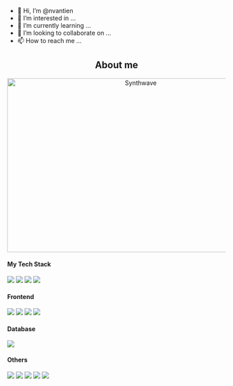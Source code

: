 - 👋 Hi, I’m @nvantien
- 👀 I’m interested in ...
- 🌱 I’m currently learning ...
- 💞️ I’m looking to collaborate on ...
- 📫 How to reach me ...

<!---
nvantien/nvantien is a ✨ special ✨ repository because its `README.md` (this file) appears on your GitHub profile.
You can click the Preview link to take a look at your changes.
--->
<h2 align="center">About me</h2>
<p align="center"><img src="https://thumbs.gfycat.com/GoodnaturedFondGaur-size_restricted.gif" alt="Synthwave" height="400" width="600"</p>
 <h4>My Tech Stack</h4>
<p>
  <img src="http://img.shields.io/badge/-Java-007396?style=flat-square&logo=java&logoColor=ffffff">
  <img src="https://img.shields.io/badge/-C%2B%2B-green?style=flat-square&logo=java&logoColor=ffffff">
  <img src="https://img.shields.io/badge/-C%23-brightgreen?style=flat-square&logo=java&logoColor=ffffff">
  <img src="http://img.shields.io/badge/-Android-3DDC84?style=flat-square&logo=android&logoColor=ffffff">
</p>
 <h4>Frontend</h4>
 <p>
  <img src="https://img.shields.io/badge/-HTML5-%23E44D27?style=flat-square&logo=html5&logoColor=ffffff">
  <img src="https://img.shields.io/badge/-CSS3-%231572B6?style=flat-square&logo=css3">
  <img src="https://img.shields.io/badge/-JavaScript-%23F7DF1C?style=flat-square&logo=javascript&logoColor=000000&labelColor=%23F7DF1C&color=%23FFCE5A">
  <img src="http://img.shields.io/badge/-Abode%20Photoshop-26C9FF?style=flat-square&logo=adobe-photoshop&logoColor=ffffff">
</p>
 <h4>Database</h4>
 <p>
  <img src="http://img.shields.io/badge/-MS%20SQL%20Server-CC2927?style=flat-square&logo=microsoft-sql-server&logoColor=ffffff"
 </p>
 <h4>Others</h4>
  <p>
  <img src="https://img.shields.io/badge/-Git-%23F05032?style=flat-square&logo=git&logoColor=%23ffffff">
  <img src="https://img.shields.io/badge/-GitHub-181717?style=flat-square&logo=github">
  <img src="http://img.shields.io/badge/-VS%20Code-007ACC?style=flat-square&logo=visual-studio-code&logoColor=ffffff">
  <img src="http://img.shields.io/badge/-Android%20Studio-3DDC84?style=flat-square&logo=android-studio&logoColor=ffffff">
  <img src="http://img.shields.io/badge/-Windows-0078D6?style=flat-square&logo=windows&logoColor=ffffff">
 </p>
